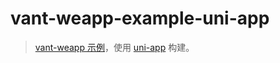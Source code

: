 # vant-weapp-example-uni-app

> [vant-weapp 示例](https://github.com/youzan/vant-weapp/tree/dev/example)，使用 [uni-app](https://uniapp.dcloud.io/) 构建。
